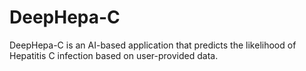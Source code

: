 # DeepHepa-C
DeepHepa-C is an AI-based application that predicts the likelihood of Hepatitis C infection based on user-provided data.
